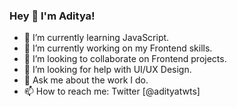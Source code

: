 ### Hey 👋 I'm Aditya!

- 🌱 I’m currently learning JavaScript.
- 🔭 I’m currently working on my Frontend skills.
- 👯 I’m looking to collaborate on Frontend projects.
- 🤔 I’m looking for help with UI/UX Design.
- 💬 Ask me about the work I do.
- 📫 How to reach me: Twitter [@adityatwts]

<!--
**adityasgit-hub/adityasgit-hub** is a ✨ _special_ ✨ repository because its `README.md` (this file) appears on your GitHub profile.

Here are some ideas to get you started:

- 😄 Pronouns: ...
- ⚡ Fun fact: ...
-->
